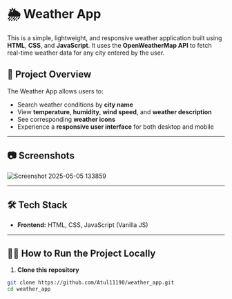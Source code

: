 # 🌦️ Weather App

This is a simple, lightweight, and responsive weather application built using **HTML**, **CSS**, and **JavaScript**. It uses the **OpenWeatherMap API** to fetch real-time weather data for any city entered by the user.

## 📌 Project Overview

The Weather App allows users to:

- Search weather conditions by **city name**
- View **temperature**, **humidity**, **wind speed**, and **weather description**
- See corresponding **weather icons**
- Experience a **responsive user interface** for both desktop and mobile

---

## 📷 Screenshots

![Screenshot 2025-05-05 133859](https://github.com/user-attachments/assets/bab480be-6fc6-4402-b6f0-999e7ebefd03)


---

## 🛠️ Tech Stack

- **Frontend:** HTML, CSS, JavaScript (Vanilla JS)
---

## 🧑‍💻 How to Run the Project Locally

1. **Clone this repository**

```bash
git clone https://github.com/Atul11190/weather_app.git
cd weather_app
